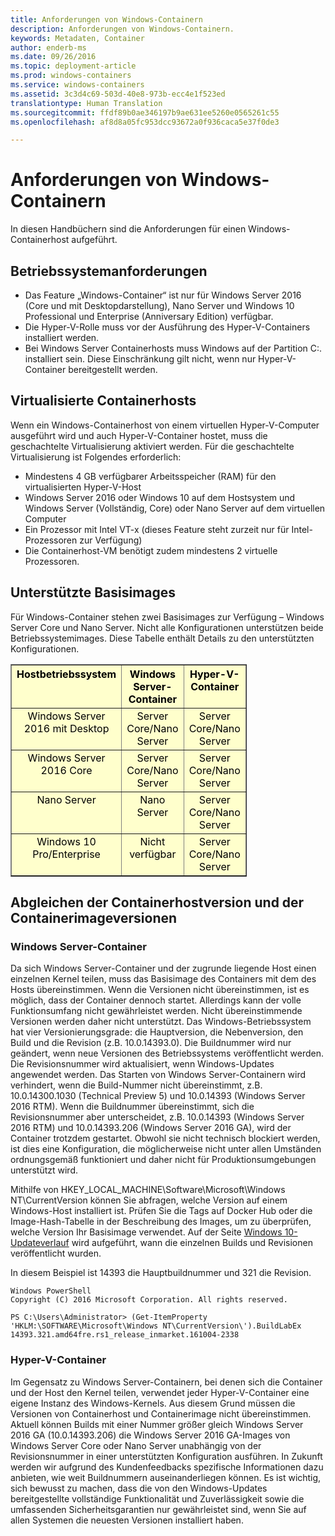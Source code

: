 ```yaml
---
title: Anforderungen von Windows-Containern
description: Anforderungen von Windows-Containern.
keywords: Metadaten, Container
author: enderb-ms
ms.date: 09/26/2016
ms.topic: deployment-article
ms.prod: windows-containers
ms.service: windows-containers
ms.assetid: 3c3d4c69-503d-40e8-973b-ecc4e1f523ed
translationtype: Human Translation
ms.sourcegitcommit: ffdf89b0ae346197b9ae631ee5260e0565261c55
ms.openlocfilehash: af8d8a05fc953dcc93672a0f936caca5e37f0de3

---
```


# Anforderungen von Windows-Containern

In diesen Handbüchern sind die Anforderungen für einen Windows-Containerhost aufgeführt.

## Betriebssystemanforderungen

- Das Feature „Windows-Container“ ist nur für Windows Server 2016 (Core und mit Desktopdarstellung), Nano Server und Windows 10 Professional und Enterprise (Anniversary Edition) verfügbar.
- Die Hyper-V-Rolle muss vor der Ausführung des Hyper-V-Containers installiert werden.
- Bei Windows Server Containerhosts muss Windows auf der Partition C:\. installiert sein. Diese Einschränkung gilt nicht, wenn nur Hyper-V-Container bereitgestellt werden.

## Virtualisierte Containerhosts

Wenn ein Windows-Containerhost von einem virtuellen Hyper-V-Computer ausgeführt wird und auch Hyper-V-Container hostet, muss die geschachtelte Virtualisierung aktiviert werden. Für die geschachtelte Virtualisierung ist Folgendes erforderlich:

- Mindestens 4 GB verfügbarer Arbeitsspeicher (RAM) für den virtualisierten Hyper-V-Host
- Windows Server 2016 oder Windows 10 auf dem Hostsystem und Windows Server (Vollständig, Core) oder Nano Server auf dem virtuellen Computer
- Ein Prozessor mit Intel VT-x (dieses Feature steht zurzeit nur für Intel-Prozessoren zur Verfügung)
- Die Containerhost-VM benötigt zudem mindestens 2 virtuelle Prozessoren.

## Unterstützte Basisimages

Für Windows-Container stehen zwei Basisimages zur Verfügung – Windows Server Core und Nano Server. Nicht alle Konfigurationen unterstützen beide Betriebssystemimages. Diese Tabelle enthält Details zu den unterstützten Konfigurationen.

<table border="1" style="background-color:FFFFCC;border-collapse:collapse;border:1px solid FFCC00;color:000000;width:75%" cellpadding="5" cellspacing="5">
<thead>
<tr valign="top">
<th><center>Hostbetriebssystem</center></th>
<th><center>Windows Server-Container</center></th>
<th><center>Hyper-V-Container</center></th>
</tr>
</thead>
<tbody>
<tr valign="top">
<td><center>Windows Server 2016 mit Desktop</center></td>
<td><center>Server Core/Nano Server</center></td>
<td><center>Server Core/Nano Server</center></td>
</tr>
<tr valign="top">
<td><center>Windows Server 2016 Core</center></td>
<td><center>Server Core/Nano Server</center></td>
<td><center>Server Core/Nano Server</center></td>
</tr>
<tr valign="top">
<td><center>Nano Server</center></td>
<td><center> Nano Server</center></td>
<td><center>Server Core/Nano Server</center></td>
</tr>
<tr valign="top">
<td><center>Windows 10 Pro/Enterprise</center></td>
<td><center>Nicht verfügbar</center></td>
<td><center>Server Core/Nano Server</center></td>
</tr>
</tbody>
</table>

## Abgleichen der Containerhostversion und der Containerimageversionen
### Windows Server-Container
Da sich Windows Server-Container und der zugrunde liegende Host einen einzelnen Kernel teilen, muss das Basisimage des Containers mit dem des Hosts übereinstimmen.  Wenn die Versionen nicht übereinstimmen, ist es möglich, dass der Container dennoch startet. Allerdings kann der volle Funktionsumfang nicht gewährleistet werden. Nicht übereinstimmende Versionen werden daher nicht unterstützt.  Das Windows-Betriebssystem hat vier Versionierungsgrade: die Hauptversion, die Nebenversion, den Build und die Revision (z.B. 10.0.14393.0). Die Buildnummer wird nur geändert, wenn neue Versionen des Betriebssystems veröffentlicht werden. Die Revisionsnummer wird aktualisiert, wenn Windows-Updates angewendet werden. Das Starten von Windows Server-Containern wird verhindert, wenn die Build-Nummer nicht übereinstimmt, z.B. 10.0.14300.1030 (Technical Preview 5) und 10.0.14393 (Windows Server 2016 RTM). Wenn die Buildnummer übereinstimmt, sich die Revisionsnummer aber unterscheidet, z.B. 10.0.14393 (Windows Server 2016 RTM) und 10.0.14393.206 (Windows Server 2016 GA), wird der Container trotzdem gestartet. Obwohl sie nicht technisch blockiert werden, ist dies eine Konfiguration, die möglicherweise nicht unter allen Umständen ordnungsgemäß funktioniert und daher nicht für Produktionsumgebungen unterstützt wird. 

Mithilfe von HKEY_LOCAL_MACHINE\Software\Microsoft\Windows NT\CurrentVersion können Sie abfragen, welche Version auf einem Windows-Host installiert ist.  Prüfen Sie die Tags auf Docker Hub oder die Image-Hash-Tabelle in der Beschreibung des Images, um zu überprüfen, welche Version Ihr Basisimage verwendet.  Auf der Seite [Windows 10-Updateverlauf](https://support.microsoft.com/en-us/help/12387/windows-10-update-history) wird aufgeführt, wann die einzelnen Builds und Revisionen veröffentlicht wurden.

In diesem Beispiel ist 14393 die Hauptbuildnummer und 321 die Revision.
```none
Windows PowerShell
Copyright (C) 2016 Microsoft Corporation. All rights reserved.

PS C:\Users\Administrator> (Get-ItemProperty 'HKLM:\SOFTWARE\Microsoft\Windows NT\CurrentVersion\').BuildLabEx
14393.321.amd64fre.rs1_release_inmarket.161004-2338
```

### Hyper-V-Container
Im Gegensatz zu Windows Server-Containern, bei denen sich die Container und der Host den Kernel teilen, verwendet jeder Hyper-V-Container eine eigene Instanz des Windows-Kernels.  Aus diesem Grund müssen die Versionen von Containerhost und Containerimage nicht übereinstimmen.  Aktuell können Builds mit einer Nummer größer gleich Windows Server 2016 GA (10.0.14393.206) die Windows Server 2016 GA-Images von Windows Server Core oder Nano Server unabhängig von der Revisionsnummer in einer unterstützten Konfiguration ausführen.  In Zukunft werden wir aufgrund des Kundenfeedbacks spezifische Informationen dazu anbieten, wie weit Buildnummern auseinanderliegen können.  Es ist wichtig, sich bewusst zu machen, dass die von den Windows-Updates bereitgestellte vollständige Funktionalität und Zuverlässigkeit sowie die umfassenden Sicherheitsgarantien nur gewährleistet sind, wenn Sie auf allen Systemen die neuesten Versionen installiert haben.  


<!--HONumber=Oct16_HO4-->


